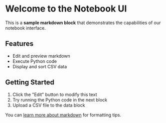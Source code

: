 # Welcome to the Notebook UI

This is a **sample markdown block** that demonstrates the capabilities of our notebook interface.

## Features

- Edit and preview markdown
- Execute Python code
- Display and sort CSV data

## Getting Started

1. Click the "Edit" button to modify this text
2. Try running the Python code in the next block
3. Upload a CSV file to the data block

You can [learn more about markdown](https://www.markdownguide.org/) for formatting tips.
